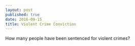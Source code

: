 ```yaml
---
layout: post
published: true
date: 2016-09-15
title: Violent Crime Conviction
---
```

How many people have been sentenced for violent crimes?


